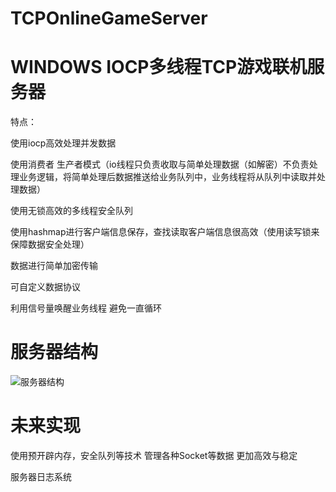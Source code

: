 # TCPOnlineGameServer
WINDOWS IOCP多线程TCP游戏联机服务器
===========================================================================

特点：

使用iocp高效处理并发数据

使用消费者 生产者模式（io线程只负责收取与简单处理数据（如解密）不负责处理业务逻辑，将简单处理后数据推送给业务队列中，业务线程将从队列中读取并处理数据）

使用无锁高效的多线程安全队列

使用hashmap进行客户端信息保存，查找读取客户端信息很高效（使用读写锁来保障数据安全处理）

数据进行简单加密传输

可自定义数据协议   

利用信号量唤醒业务线程 避免一直循环

服务器结构
========================================================
![服务器结构](https://user-images.githubusercontent.com/60800578/129468779-25a470cb-f661-4f9e-bcbe-f0389a8636a8.png)


未来实现
=========================================================


使用预开辟内存，安全队列等技术 管理各种Socket等数据 更加高效与稳定

服务器日志系统



